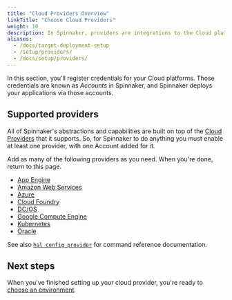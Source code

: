 ```yaml
---
title: "Cloud Providers Overview"
linkTitle: "Choose Cloud Providers"
weight: 10
description: In Spinnaker, providers are integrations to the Cloud platforms you deploy your applications to.
aliases:
  - /docs/target-deployment-setup
  - /setup/providers/
  - /docs/setup/providers/
---
```


In this section, you'll register credentials for your Cloud platforms. Those
credentials are known as *Accounts* in Spinnaker, and Spinnaker deploys your
applications via those accounts.

## Supported providers

All of Spinnaker's abstractions and capabilities are built on top of the [Cloud
Providers](/docs/concepts/providers/) that it supports. So, for Spinnaker to do
anything you must enable at least one provider, with one Account added for it.

Add as many of the following providers as you need. When you're done, return to this page.

* [App Engine](/docs/setup/install/providers/appengine/)
* [Amazon Web Services](/docs/setup/install/providers/aws/)
* [Azure](/docs/setup/install/providers/azure/)
* [Cloud Foundry](/docs/setup/install/providers/cf/)
* [DC/OS](/docs/setup/install/providers/dcos/)
* [Google Compute Engine](/docs/setup/install/providers/gce/)
* [Kubernetes](/docs/setup/install/providers/kubernetes-v2/)
* [Oracle](/docs/setup/install/providers/oracle/)

See also [`hal config provider`](/docs/reference/halyard/commands/#hal-config-provider)
for command reference documentation.

## Next steps

When you've finished setting up your cloud provider, you're ready to
[choose an environment](/docs/setup/install/environment/).